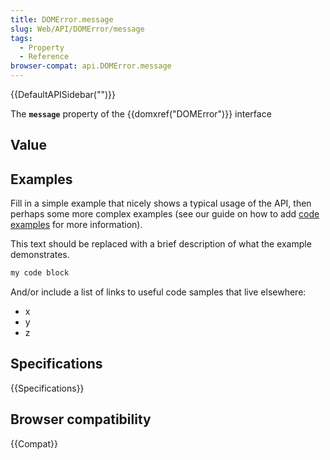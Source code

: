 ```yaml
---
title: DOMError.message
slug: Web/API/DOMError/message
tags:
  - Property
  - Reference
browser-compat: api.DOMError.message
---
```

{{DefaultAPISidebar("")}}

The **`message`** property of the {{domxref("DOMError")}} interface 

## Value



## Examples

Fill in a simple example that nicely shows a typical usage of the API, then perhaps some more complex examples (see our guide on how to add [code examples](/en-US/docs/MDN/Contribute/Structures/Code_examples) for more information).

This text should be replaced with a brief description of what the example demonstrates.

```js
my code block
```

And/or include a list of links to useful code samples that live elsewhere:

*   x
*   y
*   z

## Specifications

{{Specifications}}

## Browser compatibility

{{Compat}}



